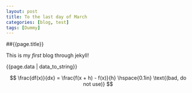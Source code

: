```yaml
---
layout: post
title: To the last day of March
categories: [blog, test]
tags: [Dummy]
---
```



##{{page.title}}

This is my *first* blog through jekyll!

{{page.data | data_to_string}}

$$
\frac{df(x)}{dx} = \frac{f(x + h) - f(x)}{h} \hspace{0.1in} \text{(bad, do not use)}
$$
